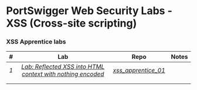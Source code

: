 # PortSwigger Web Security Labs - XSS (Cross-site scripting)

### XSS Apprentice labs


| #  | Lab  | Repo  | Notes  |
|:-:|:-:|:-:|---|
|  *1* | *[Lab: Reflected XSS into HTML context with nothing encoded](https://portswigger.net/web-security/cross-site-scripting/reflected/lab-html-context-nothing-encoded)*  | *[xss_apprentice_01](https://github.com/vineetpandey/PortSwigger-Web-Security-Labs/blob/master/Cross-site%20scripting%20(XSS)/APPRENTICE/xss_apprentice_01/)*  |   |
|   |   |   |   |
|   |   |   |   |